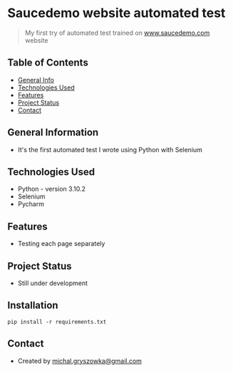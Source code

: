 # Saucedemo website automated test
> My first try of automated test trained on www.saucedemo.com website

## Table of Contents
* [General Info](#general-information)
* [Technologies Used](#technologies-used)
* [Features](#features)
* [Project Status](#project-status)
* [Contact](#contact)


## General Information
- It's the first automated test I wrote using Python with Selenium


## Technologies Used
- Python - version 3.10.2
- Selenium
- Pycharm


## Features
- Testing each page separately


## Project Status
- Still under development

## Installation
```commandline
pip install -r requirements.txt
```


## Contact
- Created by michal.gryszowka@gmail.com

